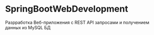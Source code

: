 # SpringBootWebDevelopment
Разрработка Веб-приложения с REST API запросами и получением данных из MySQL БД
